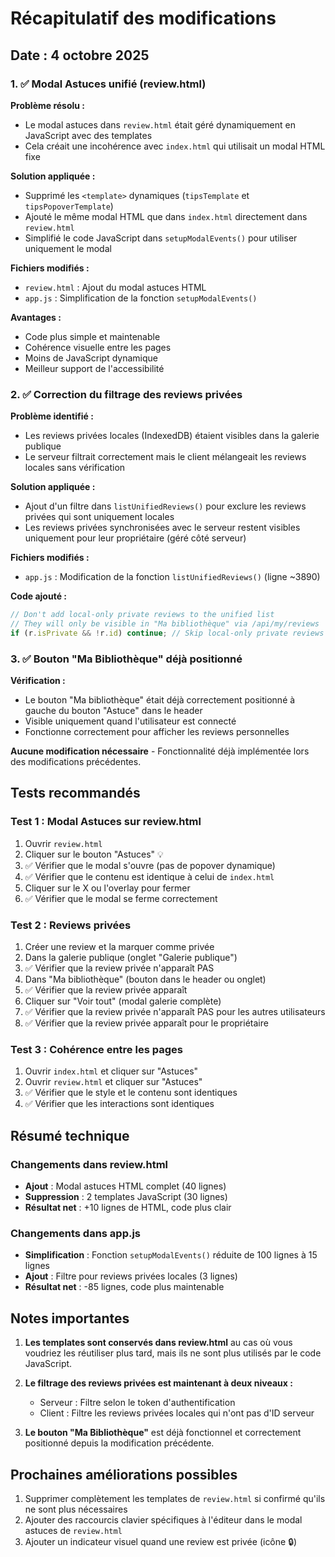 # Récapitulatif des modifications

## Date : 4 octobre 2025

### 1. ✅ Modal Astuces unifié (review.html)

**Problème résolu :**
- Le modal astuces dans `review.html` était géré dynamiquement en JavaScript avec des templates
- Cela créait une incohérence avec `index.html` qui utilisait un modal HTML fixe

**Solution appliquée :**
- Supprimé les `<template>` dynamiques (`tipsTemplate` et `tipsPopoverTemplate`)
- Ajouté le même modal HTML que dans `index.html` directement dans `review.html`
- Simplifié le code JavaScript dans `setupModalEvents()` pour utiliser uniquement le modal

**Fichiers modifiés :**
- `review.html` : Ajout du modal astuces HTML
- `app.js` : Simplification de la fonction `setupModalEvents()`

**Avantages :**
- Code plus simple et maintenable
- Cohérence visuelle entre les pages
- Moins de JavaScript dynamique
- Meilleur support de l'accessibilité

### 2. ✅ Correction du filtrage des reviews privées

**Problème identifié :**
- Les reviews privées locales (IndexedDB) étaient visibles dans la galerie publique
- Le serveur filtrait correctement mais le client mélangeait les reviews locales sans vérification

**Solution appliquée :**
- Ajout d'un filtre dans `listUnifiedReviews()` pour exclure les reviews privées qui sont uniquement locales
- Les reviews privées synchronisées avec le serveur restent visibles uniquement pour leur propriétaire (géré côté serveur)

**Fichiers modifiés :**
- `app.js` : Modification de la fonction `listUnifiedReviews()` (ligne ~3890)

**Code ajouté :**
```javascript
// Don't add local-only private reviews to the unified list
// They will only be visible in "Ma bibliothèque" via /api/my/reviews
if (r.isPrivate && !r.id) continue; // Skip local-only private reviews
```

### 3. ✅ Bouton "Ma Bibliothèque" déjà positionné

**Vérification :**
- Le bouton "Ma bibliothèque" était déjà correctement positionné à gauche du bouton "Astuce" dans le header
- Visible uniquement quand l'utilisateur est connecté
- Fonctionne correctement pour afficher les reviews personnelles

**Aucune modification nécessaire** - Fonctionnalité déjà implémentée lors des modifications précédentes.

## Tests recommandés

### Test 1 : Modal Astuces sur review.html
1. Ouvrir `review.html`
2. Cliquer sur le bouton "Astuces" 💡
3. ✅ Vérifier que le modal s'ouvre (pas de popover dynamique)
4. ✅ Vérifier que le contenu est identique à celui de `index.html`
5. Cliquer sur le X ou l'overlay pour fermer
6. ✅ Vérifier que le modal se ferme correctement

### Test 2 : Reviews privées
1. Créer une review et la marquer comme privée
2. Dans la galerie publique (onglet "Galerie publique")
3. ✅ Vérifier que la review privée n'apparaît PAS
4. Dans "Ma bibliothèque" (bouton dans le header ou onglet)
5. ✅ Vérifier que la review privée apparaît
6. Cliquer sur "Voir tout" (modal galerie complète)
7. ✅ Vérifier que la review privée n'apparaît PAS pour les autres utilisateurs
8. ✅ Vérifier que la review privée apparaît pour le propriétaire

### Test 3 : Cohérence entre les pages
1. Ouvrir `index.html` et cliquer sur "Astuces"
2. Ouvrir `review.html` et cliquer sur "Astuces"
3. ✅ Vérifier que le style et le contenu sont identiques
4. ✅ Vérifier que les interactions sont identiques

## Résumé technique

### Changements dans review.html
- **Ajout** : Modal astuces HTML complet (40 lignes)
- **Suppression** : 2 templates JavaScript (30 lignes)
- **Résultat net** : +10 lignes de HTML, code plus clair

### Changements dans app.js
- **Simplification** : Fonction `setupModalEvents()` réduite de 100 lignes à 15 lignes
- **Ajout** : Filtre pour reviews privées locales (3 lignes)
- **Résultat net** : -85 lignes, code plus maintenable

## Notes importantes

1. **Les templates sont conservés dans review.html** au cas où vous voudriez les réutiliser plus tard, mais ils ne sont plus utilisés par le code JavaScript.

2. **Le filtrage des reviews privées est maintenant à deux niveaux :**
   - Serveur : Filtre selon le token d'authentification
   - Client : Filtre les reviews privées locales qui n'ont pas d'ID serveur

3. **Le bouton "Ma Bibliothèque"** est déjà fonctionnel et correctement positionné depuis la modification précédente.

## Prochaines améliorations possibles

1. Supprimer complètement les templates de `review.html` si confirmé qu'ils ne sont plus nécessaires
2. Ajouter des raccourcis clavier spécifiques à l'éditeur dans le modal astuces de `review.html`
3. Ajouter un indicateur visuel quand une review est privée (icône 🔒)
